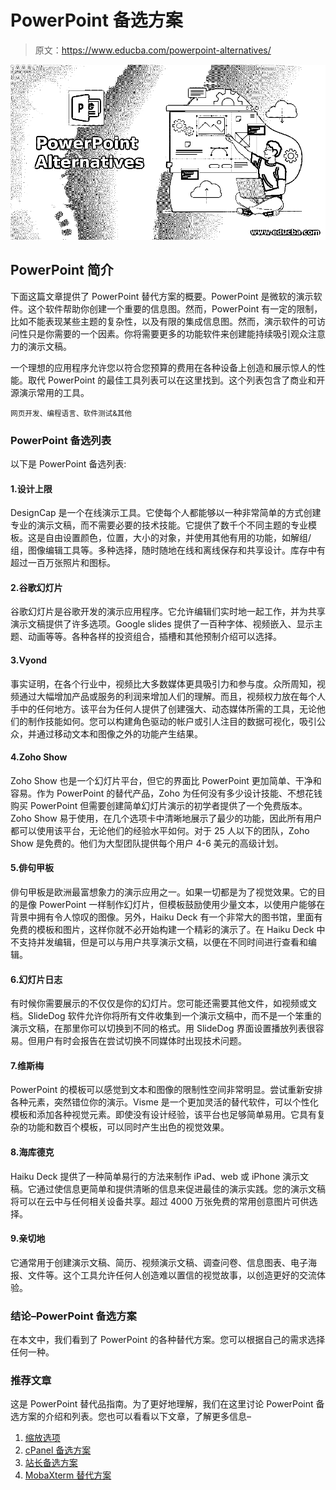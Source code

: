 # PowerPoint 备选方案

> 原文：<https://www.educba.com/powerpoint-alternatives/>

![PowerPoint Alternatives](img/dbb558aef41b3addc0d690e0cce3b3c0.png)



## PowerPoint 简介

下面这篇文章提供了 PowerPoint 替代方案的概要。PowerPoint 是微软的演示软件。这个软件帮助你创建一个重要的信息图。然而，PowerPoint 有一定的限制，比如不能表现某些主题的复杂性，以及有限的集成信息图。然而，演示软件的可访问性只是你需要的一个因素。你将需要更多的功能软件来创建能持续吸引观众注意力的演示文稿。

一个理想的应用程序允许您以符合您预算的费用在各种设备上创造和展示惊人的性能。取代 PowerPoint 的最佳工具列表可以在这里找到。这个列表包含了商业和开源演示常用的工具。

<small>网页开发、编程语言、软件测试&其他</small>

### PowerPoint 备选列表

以下是 PowerPoint 备选列表:

#### 1.设计上限

DesignCap 是一个在线演示工具。它使每个人都能够以一种非常简单的方式创建专业的演示文稿，而不需要必要的技术技能。它提供了数千个不同主题的专业模板。这是自由设置颜色，位置，大小的对象，并使用其他有用的功能，如解组/组，图像编辑工具等。多种选择，随时随地在线和离线保存和共享设计。库存中有超过一百万张照片和图标。

#### 2.谷歌幻灯片

谷歌幻灯片是谷歌开发的演示应用程序。它允许编辑们实时地一起工作，并为共享演示文稿提供了许多选项。Google slides 提供了一百种字体、视频嵌入、显示主题、动画等等。各种各样的投资组合，插槽和其他预制介绍可以选择。

#### 3.Vyond

事实证明，在各个行业中，视频比大多数媒体更具吸引力和参与度。众所周知，视频通过大幅增加产品或服务的利润来增加人们的理解。而且，视频权力放在每个人手中的任何地方。该平台为任何人提供了创建强大、动态媒体所需的工具，无论他们的制作技能如何。您可以构建角色驱动的帐户或引人注目的数据可视化，吸引公众，并通过移动文本和图像之外的功能产生结果。

#### 4.Zoho Show

Zoho Show 也是一个幻灯片平台，但它的界面比 PowerPoint 更加简单、干净和容易。作为 PowerPoint 的替代产品，Zoho 为任何没有多少设计技能、不想花钱购买 PowerPoint 但需要创建简单幻灯片演示的初学者提供了一个免费版本。Zoho Show 易于使用，在几个选项卡中清晰地展示了最少的功能，因此所有用户都可以使用该平台，无论他们的经验水平如何。对于 25 人以下的团队，Zoho Show 是免费的。他们为大型团队提供每个用户 4-6 美元的高级计划。

#### 5.俳句甲板

俳句甲板是欧洲最富想象力的演示应用之一。如果一切都是为了视觉效果。它的目的是像 PowerPoint 一样制作幻灯片，但模板鼓励使用少量文本，以使用户能够在背景中拥有令人惊叹的图像。另外，Haiku Deck 有一个非常大的图书馆，里面有免费的模板和图片，这样你就不必开始构建一个精彩的演示了。在 Haiku Deck 中不支持并发编辑，但是可以与用户共享演示文稿，以便在不同时间进行查看和编辑。

#### 6.幻灯片日志

有时候你需要展示的不仅仅是你的幻灯片。您可能还需要其他文件，如视频或文档。SlideDog 软件允许你将所有文件收集到一个演示文稿中，而不是一个笨重的演示文稿，在那里你可以切换到不同的格式。用 SlideDog 界面设置播放列表很容易。但用户有时会报告在尝试切换不同媒体时出现技术问题。

#### 7.维斯梅

PowerPoint 的模板可以感觉到文本和图像的限制性空间非常明显。尝试重新安排各种元素，突然错位你的演示。Visme 是一个更加灵活的替代软件，可以个性化模板和添加各种视觉元素。即使没有设计经验，该平台也足够简单易用。它具有复杂的功能和数百个模板，可以同时产生出色的视觉效果。

#### 8.海库德克

Haiku Deck 提供了一种简单易行的方法来制作 iPad、web 或 iPhone 演示文稿。它通过使信息更简单和提供清晰的信息来促进最佳的演示实践。您的演示文稿将可以在云中与任何相关设备共享。超过 4000 万张免费的常用创意图片可供选择。

#### 9.亲切地

它通常用于创建演示文稿、简历、视频演示文稿、调查问卷、信息图表、电子海报、文件等。这个工具允许任何人创造难以置信的视觉故事，以创造更好的交流体验。

### 结论–PowerPoint 备选方案

在本文中，我们看到了 PowerPoint 的各种替代方案。您可以根据自己的需求选择任何一种。

### 推荐文章

这是 PowerPoint 替代品指南。为了更好地理解，我们在这里讨论 PowerPoint 备选方案的介绍和列表。您也可以看看以下文章，了解更多信息–

1.  [缩放选项](https://www.educba.com/zoom-alternatives/)
2.  [cPanel 备选方案](https://www.educba.com/cpanel-alternative/)
3.  [站长备选方案](https://www.educba.com/adsense-alternatives/)
4.  [MobaXterm 替代方案](https://www.educba.com/mobaxterm-alternative/)





